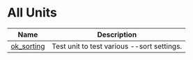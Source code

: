 # All Units


| Name | Description |
|---|---|
| [ok_sorting](ok_sorting.md) | Test unit to test various --sort settings. |

